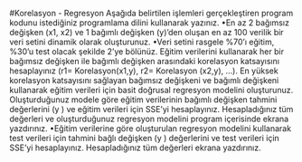 #Korelasyon - Regresyon
Aşağıda belirtilen işlemleri gerçekleştiren program kodunu istediğiniz programlama dilini kullanarak yazınız.
•En az 2 bağımsız değişken (x1, x2) ve 1 bağımlı değişken (y)’den oluşan en az 100 verilik bir veri setini dinamik olarak oluşturunuz.
•Veri setini rasgele %70’ı eğitim, %30’u test olacak şekilde 2’ye bölünüz. Eğitim verilerini kullanarak her bir bağımsız değişken ile bağımlı değişken arasındaki korelasyon katsayısını hesaplayınız (r1= Korelasyon(x1,y), r2= Korelasyon (x2,y), …). En yüksek korelasyon katsayısını sağlayan bağımsız değişkeni ve bağımlı değişkeni kullanarak eğitim verileri için basit doğrusal regresyon modelini oluşturunuz. Oluşturduğunuz modele göre eğitim verilerinin bağımlı değişken tahmini değerlerini (y ) ve eğitim verileri için SSE’yi hesaplayınız. Hesapladığınız tüm değerleri ve oluşturduğunuz regresyon modelini program içerisinde ekrana yazdırınız.
•Eğitim verilerine göre oluşturulan regresyon modelini kullanarak test verileri için tahmini bağlı değişken (y ) değerlerini ve test verileri için SSE’yi hesaplayınız. Hesapladığınız tüm değerleri ekrana yazdırınız.
